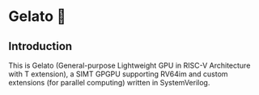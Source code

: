 # Gelato :icecream:

## Introduction

This is Gelato (General-purpose Lightweight GPU in RISC-V Architecture with T extension), a SIMT GPGPU supporting RV64im and custom extensions (for parallel computing) written in SystemVerilog. 